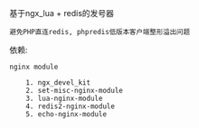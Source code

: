 基于ngx\_lua + redis的发号器

	避免PHP直连redis, phpredis低版本客户端整形溢出问题

依赖:

	nginx module

		1. ngx_devel_kit
		2. set-misc-nginx-module
		3. lua-nginx-module
		4. redis2-nginx-module
		5. echo-nginx-module
